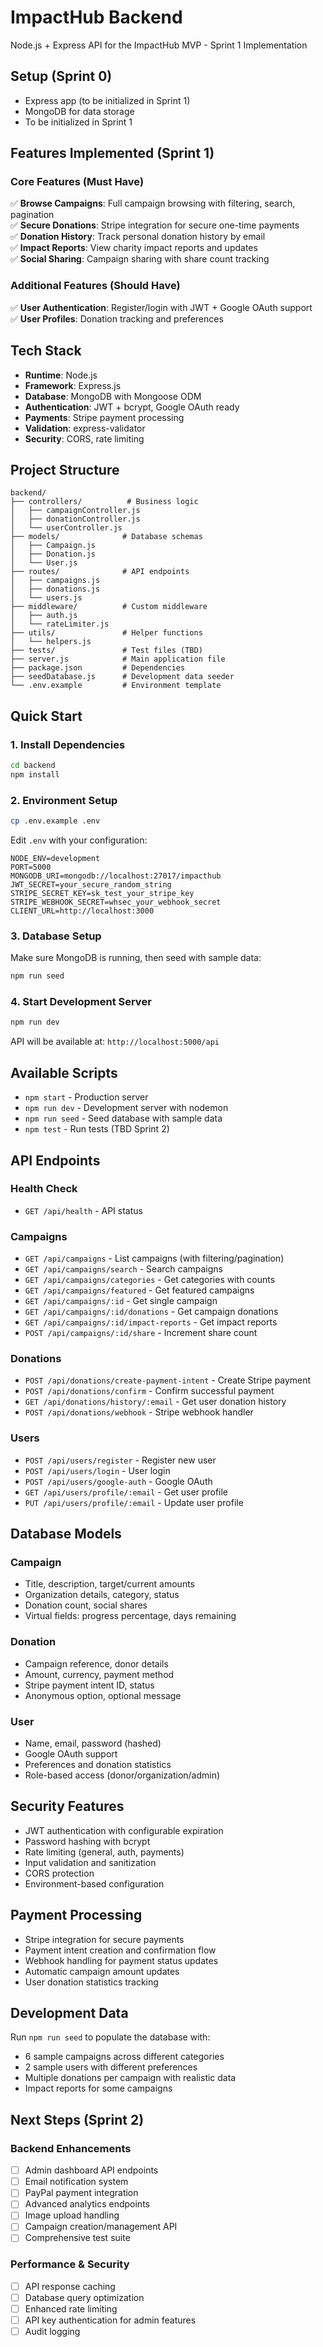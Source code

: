 # ImpactHub Backend

Node.js + Express API for the ImpactHub MVP - Sprint 1 Implementation

## Setup (Sprint 0)
- Express app (to be initialized in Sprint 1)
- MongoDB for data storage
- To be initialized in Sprint 1

## Features Implemented (Sprint 1)

### Core Features (Must Have)
✅ **Browse Campaigns**: Full campaign browsing with filtering, search, pagination  
✅ **Secure Donations**: Stripe integration for secure one-time payments  
✅ **Donation History**: Track personal donation history by email  
✅ **Impact Reports**: View charity impact reports and updates  
✅ **Social Sharing**: Campaign sharing with share count tracking  

### Additional Features (Should Have)
✅ **User Authentication**: Register/login with JWT + Google OAuth support  
✅ **User Profiles**: Donation tracking and preferences  

## Tech Stack

- **Runtime**: Node.js
- **Framework**: Express.js
- **Database**: MongoDB with Mongoose ODM
- **Authentication**: JWT + bcrypt, Google OAuth ready
- **Payments**: Stripe payment processing
- **Validation**: express-validator
- **Security**: CORS, rate limiting

## Project Structure

```
backend/
├── controllers/          # Business logic
│   ├── campaignController.js
│   ├── donationController.js
│   └── userController.js
├── models/              # Database schemas
│   ├── Campaign.js
│   ├── Donation.js
│   └── User.js
├── routes/              # API endpoints
│   ├── campaigns.js
│   ├── donations.js
│   └── users.js
├── middleware/          # Custom middleware
│   ├── auth.js
│   └── rateLimiter.js
├── utils/               # Helper functions
│   └── helpers.js
├── tests/               # Test files (TBD)
├── server.js            # Main application file
├── package.json         # Dependencies
├── seedDatabase.js      # Development data seeder
└── .env.example         # Environment template
```

## Quick Start

### 1. Install Dependencies
```bash
cd backend
npm install
```

### 2. Environment Setup
```bash
cp .env.example .env
```

Edit `.env` with your configuration:
```env
NODE_ENV=development
PORT=5000
MONGODB_URI=mongodb://localhost:27017/impacthub
JWT_SECRET=your_secure_random_string
STRIPE_SECRET_KEY=sk_test_your_stripe_key
STRIPE_WEBHOOK_SECRET=whsec_your_webhook_secret
CLIENT_URL=http://localhost:3000
```

### 3. Database Setup
Make sure MongoDB is running, then seed with sample data:
```bash
npm run seed
```

### 4. Start Development Server
```bash
npm run dev
```

API will be available at: `http://localhost:5000/api`

## Available Scripts

- `npm start` - Production server
- `npm run dev` - Development server with nodemon
- `npm run seed` - Seed database with sample data
- `npm test` - Run tests (TBD Sprint 2)

## API Endpoints

### Health Check
- `GET /api/health` - API status

### Campaigns
- `GET /api/campaigns` - List campaigns (with filtering/pagination)
- `GET /api/campaigns/search` - Search campaigns
- `GET /api/campaigns/categories` - Get categories with counts
- `GET /api/campaigns/featured` - Get featured campaigns
- `GET /api/campaigns/:id` - Get single campaign
- `GET /api/campaigns/:id/donations` - Get campaign donations
- `GET /api/campaigns/:id/impact-reports` - Get impact reports
- `POST /api/campaigns/:id/share` - Increment share count

### Donations
- `POST /api/donations/create-payment-intent` - Create Stripe payment
- `POST /api/donations/confirm` - Confirm successful payment
- `GET /api/donations/history/:email` - Get user donation history
- `POST /api/donations/webhook` - Stripe webhook handler

### Users
- `POST /api/users/register` - Register new user
- `POST /api/users/login` - User login
- `POST /api/users/google-auth` - Google OAuth
- `GET /api/users/profile/:email` - Get user profile
- `PUT /api/users/profile/:email` - Update user profile

## Database Models

### Campaign
- Title, description, target/current amounts
- Organization details, category, status
- Donation count, social shares
- Virtual fields: progress percentage, days remaining

### Donation
- Campaign reference, donor details
- Amount, currency, payment method
- Stripe payment intent ID, status
- Anonymous option, optional message

### User
- Name, email, password (hashed)
- Google OAuth support
- Preferences and donation statistics
- Role-based access (donor/organization/admin)

## Security Features

- JWT authentication with configurable expiration
- Password hashing with bcrypt
- Rate limiting (general, auth, payments)
- Input validation and sanitization
- CORS protection
- Environment-based configuration

## Payment Processing

- Stripe integration for secure payments
- Payment intent creation and confirmation flow
- Webhook handling for payment status updates
- Automatic campaign amount updates
- User donation statistics tracking

## Development Data

Run `npm run seed` to populate the database with:
- 6 sample campaigns across different categories
- 2 sample users with different preferences
- Multiple donations per campaign with realistic data
- Impact reports for some campaigns

## Next Steps (Sprint 2)

### Backend Enhancements
- [ ] Admin dashboard API endpoints
- [ ] Email notification system
- [ ] PayPal payment integration
- [ ] Advanced analytics endpoints
- [ ] Image upload handling
- [ ] Campaign creation/management API
- [ ] Comprehensive test suite

### Performance & Security
- [ ] API response caching
- [ ] Database query optimization
- [ ] Enhanced rate limiting
- [ ] API key authentication for admin features
- [ ] Audit logging
